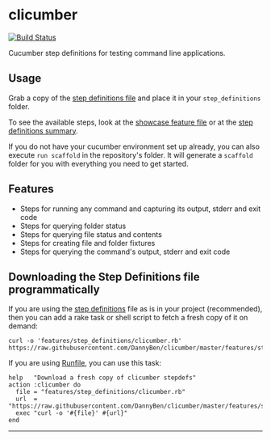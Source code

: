 # clicumber

[![Build Status](https://travis-ci.org/DannyBen/clicumber.svg?branch=master)](https://travis-ci.org/DannyBen/clicumber)

Cucumber step definitions for testing command line applications.


## Usage

Grab a copy of the [step definitions file][2] and place it in your 
`step_definitions` folder.

To see the available steps, look at the [showcase feature file][3] or at the
[step definitions summary][1].

If you do not have your cucumber environment set up already, you can also
execute `run scaffold` in the repository's folder. It will generate a 
`scaffold` folder for you with everything you need to get started.


## Features

- Steps for running any command and capturing its output, stderr and exit code
- Steps for querying folder status
- Steps for querying file status and contents
- Steps for creating file and folder fixtures
- Steps for querying the command's output, stderr and exit code


## Downloading the Step Definitions file programmatically

If you are using the [step definitions][2] file as is in your project 
(recommended), then you can add a rake task or shell script to fetch a fresh
copy of it on demand:

```
curl -o 'features/step_definitions/clicumber.rb' https://raw.githubusercontent.com/DannyBen/clicumber/master/features/step_definitions/clicumber.rb
```

If you are using [Runfile][4], you can use this task:

```
help   "Download a fresh copy of clicumber stepdefs"
action :clicumber do
  file = "features/step_definitions/clicumber.rb"
  url  = "https://raw.githubusercontent.com/DannyBen/clicumber/master/features/step_definitions/clicumber.rb"
  exec "curl -o '#{file}' #{url}"
end
```


---
[1]: https://github.com/DannyBen/clicumber/blob/master/doc/Step%20Definitions.md
[2]: https://github.com/DannyBen/clicumber/blob/master/features/step_definitions/clicumber.rb
[3]: https://github.com/DannyBen/clicumber/blob/master/features/showcase.feature
[4]: https://github.com/DannyBen/runfile